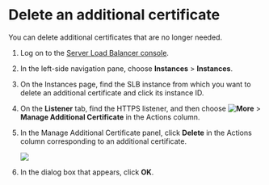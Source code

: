 # Delete an additional certificate

You can delete additional certificates that are no longer needed.

1.  Log on to the [Server Load Balancer console](https://slb.console.aliyun.com/slb).

2.  In the left-side navigation pane, choose **Instances** \> **Instances**.

3.  On the Instances page, find the SLB instance from which you want to delete an additional certificate and click its instance ID.

4.  On the **Listener** tab, find the HTTPS listener, and then choose **![More](https://static-aliyun-doc.oss-accelerate.aliyuncs.com/assets/img/en-US/4198031161/p230800.png)** \> **Manage Additional Certificate** in the Actions column.

5.  In the Manage Additional Certificate panel, click **Delete** in the Actions column corresponding to an additional certificate.

    ![](https://static-aliyun-doc.oss-accelerate.aliyuncs.com/assets/img/en-US/6553598951/p7469.png)

6.  In the dialog box that appears, click **OK**.


